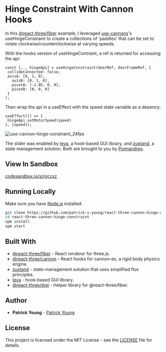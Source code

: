 # Hinge Constraint With Cannon Hooks  

In this [@react-three/fiber](https://www.npmjs.com/package/@react-three/fiber) example, I leveraged [use-cannons](https://github.com/pmndrs/use-cannon)'s useHingeConstraint to create a collections of 'paddles' that can be set to
rotate clockwise/counterclockwise at varying speeds. 

With the hooks version of useHingeContraint, a ref is returned for accessing the api:

```
const [, , hingeApi] = useHingeConstraint(doorRef, doorFrameRef, {
 collideConnected: false,
 axisA: [0, 1, 0],
   axisB: [0, 1, 0],
   pivotA: [-1.05, 0, 0],
   pivotB: [0, 0, 0]
 }
);
```

Then wrap the api in a useEffect with the speed state variable as a depency:

```
useEffect(() => {
 hingeApi.setMotorSpeed(speed)
}, [speed]);
```

![use-cannon-hinge-constraint_24fps](https://user-images.githubusercontent.com/42591798/183264955-0e765437-d773-4ae3-ac4d-082d63202f57.gif)

The slider was enabled by [leva](https://github.com/pmndrs/leva), a hook-based GUI library, and [zustand](https://www.npmjs.com/package/zustand), a state management solution. Both are brought to you by [Poimandres](https://pmnd.rs/).

## View In Sandbox
[codesandbox.io/s/rgccxz](https://codesandbox.io/s/rgccxz)

## Running Locally

Make sure you have [Node.js](http://nodejs.org/) installed.

```sh
git clone https://github.com/patrick-s-young/react-three-cannon-hinge-constraint.git # or clone your own fork
cd react-three-cannon-hinge-constraint
npm install
npm start
```

## Built With
* [@react-three/fiber](https://www.npmjs.com/package/@react-three/fiber) - React renderer for three.js.
* [@react-three/cannon](https://www.npmjs.com/package/@react-three/cannon) - React hooks for cannon-es, a rigid body physics engine.
* [zustand](https://www.npmjs.com/package/zustand) - state-management solution that uses simplified flux principles.
* [leva](https://github.com/pmndrs/leva) - hook-based GUI library.
* [@react-three/drei](https://www.npmjs.com/package/@react-three/drei) - Helper library for @react-three/fiber.

## Author

* **Patrick Young** - [Patrick Young](https://github.com/patrick-s-young)

## License

This project is licensed under the MIT License - see the [LICENSE](LICENSE) file for details.


